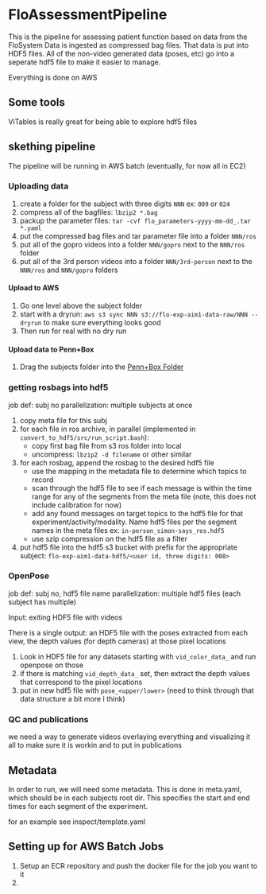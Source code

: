 # FloAssessmentPipeline

This is the pipeline for assessing patient function based on data from the FloSystem
Data is ingested as compressed bag files. That data is put into HDF5 files.
All of the non-video generated data (poses, etc) go into a seperate hdf5 file
to make it easier to manage.

Everything is done on AWS

## Some tools

ViTables is really great for being able to explore hdf5 files

## skething pipeline

The pipeline will be running in AWS batch (eventually, for now all in EC2)

### Uploading data

1.  create a folder for the subject with three digits `NNN` ex: `009` or `024`
2.  compress all of the bagfiles: `lbzip2 *.bag`
3.  packup the parameter files: `tar -cvf flo_parameters-yyyy-mm-dd_.tar *.yaml`
4.  put the compressed bag files and tar parameter file into a folder `NNN/ros`
5.  put all of the gopro videos into a folder `NNN/gopro` next to the `NNN/ros` folder
6.  put all of the 3rd person videos into a folder `NNN/3rd-person` next to the `NNN/ros` and `NNN/gopro` folders

#### Upload to AWS

1.  Go one level above the subject folder
2.  start with a dryrun: `aws s3 sync NNN s3://flo-exp-aim1-data-raw/NNN --dryrun` to make sure everything looks good
3.  Then run for real with no dry run

#### Upload data to Penn+Box

1.  Drag the subjects folder into the [Penn+Box Folder](https://upenn.app.box.com/folder/126576235920)

### getting rosbags into hdf5

job def: subj no
parallelization: multiple subjects at once

1.  copy meta file for this subj
2.  for each file in ros archive, in parallel (implemented in `convert_to_hdf5/src/run_script.bash`):
    *   copy first bag file from s3 ros folder into local
    *   uncompress: `lbzip2 -d filename` or other similar
3.  for each rosbag, append the rosbag to the desired hdf5 file
    *   use the mapping in the metadata file to determine which topics to record
    *   scan through the hdf5 file to see if each message is within the time range for any of the segments from the meta file (note, this does not include calibration for now)
    *   add any found messages on target topics to the hdf5 file for that experiment/activity/modality. Name hdf5 files per the segment names in the meta files ex: `in-person_simon-says_ros.hdf5`
    *   use szip compression on the hdf5 file as a filter
4.  put hdf5 file into the hdf5 s3 bucket with prefix for the appropriate subject: `flo-exp-aim1-data-hdf5/<user id, three digits: 008>`

### OpenPose

job def: subj no, hdf5 file name
parallelization: multiple hdf5 files (each subject has multiple)

Input: exiting HDF5 file with videos

There is a single output: an HDF5 file with the poses extracted from each view, the depth values (for depth cameras) at those pixel locations

1.  Look in HDF5 file for any datasets starting with `vid_color_data_` and run openpose on those
2.  if there is matching `vid_depth_data_` set, then extract the depth values that correspond to the pixel locations
3.  put in new hdf5 file with `pose_<upper/lower>` (need to think through that data structure a bit more I think)

### QC and publications

we need a way to generate videos overlaying everything and visualizing it all to make sure it is workin and to put in publications

## Metadata

In order to run, we will need some metadata.
This is done in meta.yaml, which should be in each subjects root dir.
This specifies the start and end times for each segment of the experiment.

for an example see inspect/template.yaml

## Setting up for AWS Batch Jobs

1.  Setup an ECR repository and push the docker file for the job you want to it
2.
